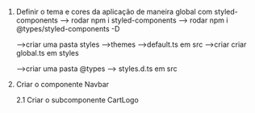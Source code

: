 1. Definir o tema e cores da aplicação de maneira global com styled-components
    --> rodar npm i styled-components
    --> rodar npm i  @types/styled-components -D
    
    -->criar uma pasta styles -->themes -->default.ts em src
    -->criar criar global.ts em styles 

    -->criar uma pasta @types --> styles.d.ts em src

2. Criar o componente Navbar

    2.1 Criar o subcomponente CartLogo
